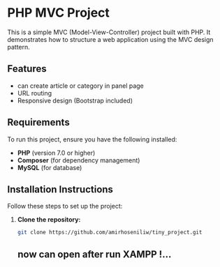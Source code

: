 # PHP MVC Project  

This is a simple MVC (Model-View-Controller) project built with PHP. It demonstrates how to structure a web application using the MVC design pattern.  

## Features  

- can create article or category in panel page
- URL routing  
- Responsive design (Bootstrap included)  

## Requirements  

To run this project, ensure you have the following installed:  

- **PHP** (version 7.0 or higher)  
- **Composer** (for dependency management)  
- **MySQL** (for database)  

## Installation Instructions  

Follow these steps to set up the project:  

1. **Clone the repository:**  

   ```bash  
   git clone https://github.com/amirhoseniliw/tiny_project.git
   ```
   ## now can open after run XAMPP !...
